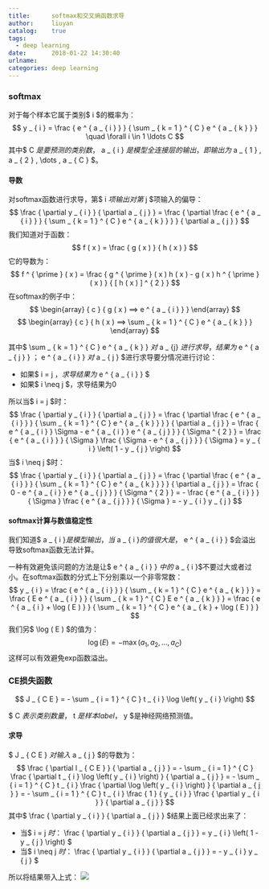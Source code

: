 ```yaml
---
title:      softmax和交叉熵函数求导
author:     liuyan
catalog:    true
tags:
  - deep learning
date:       2018-01-22 14:30:40
urlname:
categories: deep learning
---
```


### softmax
对于每个样本它属于类别$ i $的概率为：
$$
y _ { i } = \frac { e ^ { a _ { i } } } { \sum _ { k = 1 } ^ { C } e ^ { a _ { k } } } \quad \forall i \in 1 \ldots C
$$
其中$ C $是要预测的类别数，$ a _ { i } $是模型全连接层的输出，即输出为$ a _ { 1 } , a _ { 2 } , \dots , a _ { C }  $。

<!-- more -->

#### 导数
对softmax函数进行求导，第$ i $项输出对第$ j $项输入的偏导： 
$$
\frac { \partial y _ { i } } { \partial a _ { j } } = \frac { \partial \frac { e ^ { a _ { i } } } { \sum _ { k = 1 } ^ { C } e ^ { a _ { k } } } } { \partial a _ { j } }
$$
我们知道对于函数：
$$
f ( x ) = \frac { g ( x ) } { h ( x ) }
$$
它的导数为：
$$
f ^ { \prime } ( x ) = \frac { g ^ { \prime } ( x ) h ( x ) - g ( x ) h ^ { \prime } ( x ) } { [ h ( x ) ] ^ { 2 } }
$$
在softmax的例子中：
$$
\begin{array} { c } { g ( x ) ==> e ^ { a _ { i } } } \end{array}
$$
$$
\begin{array} { c } { h ( x ) ==> \sum _ { k = 1 } ^ { C } e ^ { a _ { k } } } \end{array}
$$


其中$ \sum _ { k = 1 } ^ { C } e ^ { a _ { k } } $对$ a _ {j} $进行求导，结果为$ e ^ { a _ { j } }  $；$ e ^ { a _ { i } }  $对$ a _ { j } $进行求导要分情况进行讨论：
- 如果$ i = j $，求导结果为$ e ^ { a _ { i } }  $
- 如果$ i \neq j  $，求导结果为0

所以当$ i = j $时：
$$
\frac { \partial y _ { i } } { \partial a _ { j } } = \frac { \partial \frac { e ^ { a _ { i } } } { \sum _ { k = 1 } ^ { C } e ^ { a _ { k } } } } { \partial a _ { j } } = \frac { e ^ { a _ { i } } \Sigma - e ^ { a _ { i } } e ^ { a _ { j } } } { \Sigma ^ { 2 } } = \frac { e ^ { a _ { i } } } { \Sigma } \frac { \Sigma - e ^ { a _ { j } } } { \Sigma } = y _ { i } \left( 1 - y _ { j } \right)
$$
当$ i \neq j  $时：
$$
\frac { \partial y _ { i } } { \partial a _ { j } } = \frac { \partial \frac { e ^ { a _ { i } } } { \sum _ { k = 1 } ^ { C } e ^ { a _ { k } } } } { \partial a _ { j } } = \frac { 0 - e ^ { a _ { i } } e ^ { a _ { j } } } { \Sigma ^ { 2 } } = - \frac { e ^ { a _ { i } } } { \Sigma } \frac { e ^ { a _ { j } } } { \Sigma } = - y _ { i } y _ { j }
$$

#### softmax计算与数值稳定性
我们知道$ a _ { i }$是模型输出，当$ a _ { i }$的值很大是，$ e ^ { a _ { i } }  $会溢出导致softmax函数无法计算。

一种有效避免该问题的方法是让$ e ^ { a _ { i } }  $中的$ a _ { i }$不要过大或者过小。在softmax函数的分式上下分别乘以一个非零常数：
$$
y _ { i } = \frac { e ^ { a _ { i } } } { \sum _ { k = 1 } ^ { C } e ^ { a _ { k } } } = \frac { E e ^ { a _ { i } } } { \sum _ { k = 1 } ^ { C } E e ^ { a _ { k } } } = \frac { e ^ { a _ { i } + \log ( E ) } } { \sum _ { k = 1 } ^ { C } e ^ { a _ { k } + \log ( E ) } }
$$
我们另$ \log ( E ) $的值为：
$$
\log ( E )= - \max \left( a _ { 1 } , a _ { 2 } , \ldots , a _ { C } \right)
$$
这样可以有效避免exp函数溢出。

### CE损失函数
$$
J _ { C E } = - \sum _ { i = 1 } ^ { C } t _ { i } \log \left( y _ { i } \right)
$$

$ C $表示类别数量，$ t $是样本label，$ y $是神经网络预测值。

#### 求导
$ J _ { C E }  $对输入$ a _ { j } $的导数为：
$$
\frac { \partial l _ { C E } } { \partial a _ { j } } = - \sum _ { i = 1 } ^ { C } \frac { \partial t _ { i } \log \left( y _ { i } \right) } { \partial a _ { j } } = - \sum _ { i = 1 } ^ { C } t _ { i } \frac { \partial \log \left( y _ { i } \right) } { \partial a _ { j } } = - \sum _ { i = 1 } ^ { C } t _ { i } \frac { 1 } { y _ { i } } \frac { \partial y _ { i } } { \partial a _ { j } }
$$
其中$ \frac { \partial y _ { i } } { \partial a _ { j } } $结果上面已经求出来了：

- 当$ i = j $时：$ \frac { \partial y _ { i } } { \partial a _ { j } } = y _ { i } \left( 1 - y _ { j } \right) $
- 当$ i \neq j $时：$ \frac { \partial y _ { i } } { \partial a _ { j } } = - y _ { i } y _ { j } $

所以将结果带入上式：
![](1.png)



